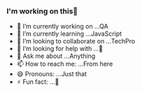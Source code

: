 ### I'm working on this👋


- 🔭 I’m currently working on ...QA
- 🌱 I’m currently learning ...JavaScript
- 👯 I’m looking to collaborate on ...TechPro
- 🤔 I’m looking for help with ...🤔
- 💬 Ask me about ...Anything
- 📫 How to reach me: ...From here
- 😄 Pronouns: ...Just that
- ⚡ Fun fact: ...👋
